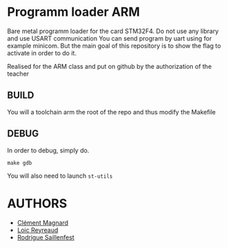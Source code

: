 # Programm loader ARM

Bare metal programm loader for the card STM32F4.
Do not use any library and use USART communication
You can send program by uart using for example minicom. But the main goal of this repository is to
show the flag to activate in order to do it.

Realised for the ARM class and put on github by the authorization of the teacher

## BUILD

You will a toolchain arm the root of the repo and thus modify the Makefile

## DEBUG

In order to debug, simply do.
```
make gdb
```
You will also need to launch `st-utils`

# AUTHORS

* [Clément Magnard](https://github.com/deltova)
* [Loic Reyreaud](https://github.com/reyreaud-l)
* [Rodrigue Saillenfest](https://github.com/RodrigueSft)
